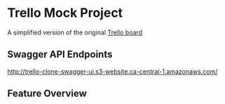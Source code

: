 # Trello Mock Project

A simplified version of the original [Trello board](https://trello.com/) 

## Swagger API Endpoints
http://trello-clone-swagger-ui.s3-website.ca-central-1.amazonaws.com/

## Feature Overview
